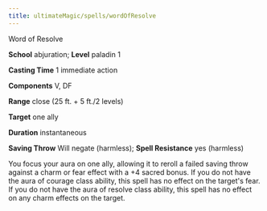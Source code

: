 ```yaml
---
title: ultimateMagic/spells/wordOfResolve
---
```

Word of Resolve

**School** abjuration; **Level** paladin 1

**Casting Time** 1 immediate action

**Components** V, DF

**Range** close (25 ft. + 5 ft./2 levels)

**Target** one ally

**Duration** instantaneous

**Saving Throw** Will negate (harmless); **Spell Resistance** yes (harmless)

You focus your aura on one ally, allowing it to reroll a failed saving throw against a charm or fear effect with a +4 sacred bonus. If you do not have the aura of courage class ability, this spell has no effect on the target's fear. If you do not have the aura of resolve class ability, this spell has no effect on any charm effects on the target.

